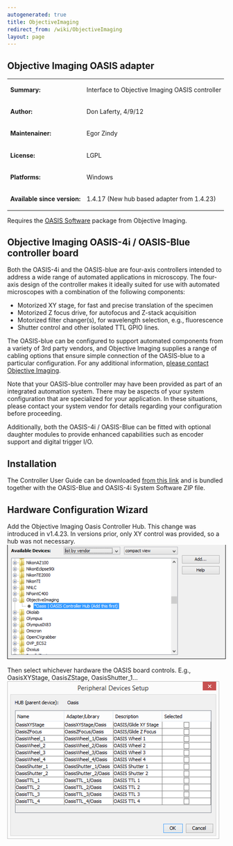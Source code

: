 ```yaml
---
autogenerated: true
title: ObjectiveImaging
redirect_from: /wiki/ObjectiveImaging
layout: page
---
```


## Objective Imaging OASIS adapter

<table cellspacing=3>
<tr>
<td markdown="1">

**Summary:**

</td>
<td markdown="1" valign="top">

Interface to Objective Imaging OASIS controller

</td>
</tr>
<tr>
<td markdown="1">

**Author:**

</td>
<td markdown="1">

Don Laferty, 4/9/12

</td>
</tr>
<tr>
<td markdown="1">

**Maintenainer:**

</td>
<td markdown="1">

Egor Zindy

</td>
</tr>
<tr>
<td markdown="1">

**License:**

</td>
<td markdown="1">

LGPL

</td>
</tr>
<tr>
<td markdown="1">

**Platforms:**

</td>
<td markdown="1">

Windows

</td>
</tr>
<tr>
<td markdown="1">

**Available since version:**

</td>
<td markdown="1">

1.4.17 (New hub based adapter from 1.4.23)

</td>
</tr>
</table>

Requires the [OASIS
Software](http://www.objectiveimaging.com/download/software.php) package
from Objective Imaging.


## Objective Imaging OASIS-4i / OASIS-Blue controller board

Both the OASIS-4i and the OASIS-blue are four-axis controllers intended
to address a wide range of automated applications in microscopy. The
four-axis design of the controller makes it ideally suited for use with
automated microscopes with a combination of the following components:

-   Motorized XY stage, for fast and precise translation of the specimen
-   Motorized Z focus drive, for autofocus and Z-stack acquisition
-   Motorized filter changer(s), for wavelength selection, e.g.,
    fluorescence
-   Shutter control and other isolated TTL GPIO lines.

The OASIS-blue can be configured to support automated components from a
variety of 3rd party vendors, and Objective Imaging supplies a range of
cabling options that ensure simple connection of the OASIS-blue to a
particular configuration. For any additional information, [please
contact Objective Imaging](http://www.objectiveimaging.com/contact.php).

Note that your OASIS-blue controller may have been provided as part of
an integrated automation system. There may be aspects of your system
configuration that are specialized for your application. In these
situations, please contact your system vendor for details regarding your
configuration before proceeding.

Additionally, both the OASIS-4i / OASIS-Blue can be fitted with optional
daughter modules to provide enhanced capabilities such as encoder
support and digital trigger I/O.

## Installation

The Controller User Guide can be downloaded [from this
link](http://www.objectiveimaging.com/download/software.php) and is
bundled together with the OASIS-Blue and OASIS-4i System Software ZIP
file.

## Hardware Configuration Wizard

Add the Objective Imaging Oasis Controller Hub. This change was
introduced in v1.4.23. In versions prior, only XY control was provided,
so a hub was not necessary. ![](/media/Oasis1.png)

Then select whichever hardware the OASIS board controls. E.g.,
OasisXYStage, OasisZStage, OasisShutter\_1...
![](/media/Oasis2.png)
